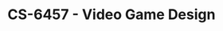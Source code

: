 ---
layout: course
title: CS-6457 - Video Game Design
aliases: VGD
course_id: CS-6457
permalink: /CS-6457/
avg_difficulty: 2.23
avg_rating: 4.36
avg_workload: 13.29
course_number: 6457
---